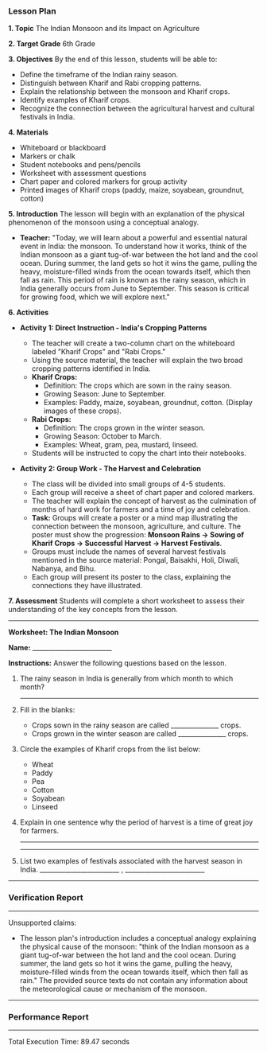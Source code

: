 ### **Lesson Plan**

**1. Topic**
The Indian Monsoon and its Impact on Agriculture

**2. Target Grade**
6th Grade

**3. Objectives**
By the end of this lesson, students will be able to:
*   Define the timeframe of the Indian rainy season.
*   Distinguish between Kharif and Rabi cropping patterns.
*   Explain the relationship between the monsoon and Kharif crops.
*   Identify examples of Kharif crops.
*   Recognize the connection between the agricultural harvest and cultural festivals in India.

**4. Materials**
*   Whiteboard or blackboard
*   Markers or chalk
*   Student notebooks and pens/pencils
*   Worksheet with assessment questions
*   Chart paper and colored markers for group activity
*   Printed images of Kharif crops (paddy, maize, soyabean, groundnut, cotton)

**5. Introduction**
The lesson will begin with an explanation of the physical phenomenon of the monsoon using a conceptual analogy.

*   **Teacher:** "Today, we will learn about a powerful and essential natural event in India: the monsoon. To understand how it works, think of the Indian monsoon as a giant tug-of-war between the hot land and the cool ocean. During summer, the land gets so hot it wins the game, pulling the heavy, moisture-filled winds from the ocean towards itself, which then fall as rain. This period of rain is known as the rainy season, which in India generally occurs from June to September. This season is critical for growing food, which we will explore next."

**6. Activities**

*   **Activity 1: Direct Instruction - India's Cropping Patterns**
    *   The teacher will create a two-column chart on the whiteboard labeled "Kharif Crops" and "Rabi Crops."
    *   Using the source material, the teacher will explain the two broad cropping patterns identified in India.
    *   **Kharif Crops:**
        *   Definition: The crops which are sown in the rainy season.
        *   Growing Season: June to September.
        *   Examples: Paddy, maize, soyabean, groundnut, cotton. (Display images of these crops).
    *   **Rabi Crops:**
        *   Definition: The crops grown in the winter season.
        *   Growing Season: October to March.
        *   Examples: Wheat, gram, pea, mustard, linseed.
    *   Students will be instructed to copy the chart into their notebooks.

*   **Activity 2: Group Work - The Harvest and Celebration**
    *   The class will be divided into small groups of 4-5 students.
    *   Each group will receive a sheet of chart paper and colored markers.
    *   The teacher will explain the concept of harvest as the culmination of months of hard work for farmers and a time of joy and celebration.
    *   **Task:** Groups will create a poster or a mind map illustrating the connection between the monsoon, agriculture, and culture. The poster must show the progression: **Monsoon Rains → Sowing of Kharif Crops → Successful Harvest → Harvest Festivals**.
    *   Groups must include the names of several harvest festivals mentioned in the source material: Pongal, Baisakhi, Holi, Diwali, Nabanya, and Bihu.
    *   Each group will present its poster to the class, explaining the connections they have illustrated.

**7. Assessment**
Students will complete a short worksheet to assess their understanding of the key concepts from the lesson.

---
**Worksheet: The Indian Monsoon**

**Name:** _________________________

**Instructions:** Answer the following questions based on the lesson.

1.  The rainy season in India is generally from which month to which month?
    ________________________________________________________________

2.  Fill in the blanks:
    *   Crops sown in the rainy season are called _______________ crops.
    *   Crops grown in the winter season are called _______________ crops.

3.  Circle the examples of Kharif crops from the list below:
    *   Wheat
    *   Paddy
    *   Pea
    *   Cotton
    *   Soyabean
    *   Linseed

4.  Explain in one sentence why the period of harvest is a time of great joy for farmers.
    ________________________________________________________________
    ________________________________________________________________

5.  List two examples of festivals associated with the harvest season in India.
    _________________________ , _________________________
---
### Verification Report
---
Unsupported claims:

*   The lesson plan's introduction includes a conceptual analogy explaining the physical cause of the monsoon: "think of the Indian monsoon as a giant tug-of-war between the hot land and the cool ocean. During summer, the land gets so hot it wins the game, pulling the heavy, moisture-filled winds from the ocean towards itself, which then fall as rain." The provided source texts do not contain any information about the meteorological cause or mechanism of the monsoon.


---
### Performance Report
---
Total Execution Time: 89.47 seconds